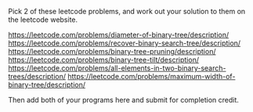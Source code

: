 Pick 2 of these leetcode problems, and work out your solution to them on the leetcode website.

https://leetcode.com/problems/diameter-of-binary-tree/description/
https://leetcode.com/problems/recover-binary-search-tree/description/
https://leetcode.com/problems/binary-tree-pruning/description/
https://leetcode.com/problems/binary-tree-tilt/description/
https://leetcode.com/problems/all-elements-in-two-binary-search-trees/description/
https://leetcode.com/problems/maximum-width-of-binary-tree/description/

Then add both of your programs here and submit for completion credit.